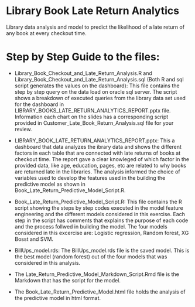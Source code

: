 # Library Book Late Return Analytics
Library data analysis and model to predict the likelihood of a late return of any book at every checkout time.


# Step by Step Guide to the files:
- Library_Book_Checkout_and_Late_Return_Analysis.R and Library_Book_Checkout_and_Late_Return_Analysis.sql (Both R and sql script generates the values on the dashboard):
This file contains the step by step query on the data load on oracle sql server.
The script shows a breakdown of executed queries from the library data set used for the dashboard in LIBRARY_BOOKS_LATE_RETURN_ANALYTICS_REPORT.pptx file.
Information each chart on the slides has a corresponding script provided in Customer_Late_Book_Return_Analysis.sql file for your review.

- LIBRARY_BOOK_LATE_RETURN_ANALYTICS_REPORT.pptx:
This a dashboard that data analyzes the ibrary data and shows the different factors in each table that are connected with late returns of books at checkout time.
The report gave a clear knowleged of which factor in the provided data, like age, education, pages, etc are related to why books are returned late in the libraries.
The analysis informed the choice of variables used to develop the features used in the building the predictive model as shown in Book_Late_Return_Predictive_Model_Script.R.

- Book_Late_Return_Predictive_Model_Script.R:
This file contains the R script showing the steps by step codes executed in the model feature engineering and the different models considered in this exercise.
Each step in the script has comments that explains the purpose of each code and the process follwed in building the model. The four models considered in this excercise are:
Logistic regression, Random forest, XG Bosst and SVM.

- BillUps_model.rds:
The BillUps_model.rds file is the saved model. This is the best model (random forest) out of the four models that was considered in this analysis.

- The Late_Return_Predictive_Model_Markdown_Script.Rmd file is the Markdown that has the script for the model. 

- The Book_Late_Return_Predictive_Model.html file holds the analysis of the predictive model in html format.